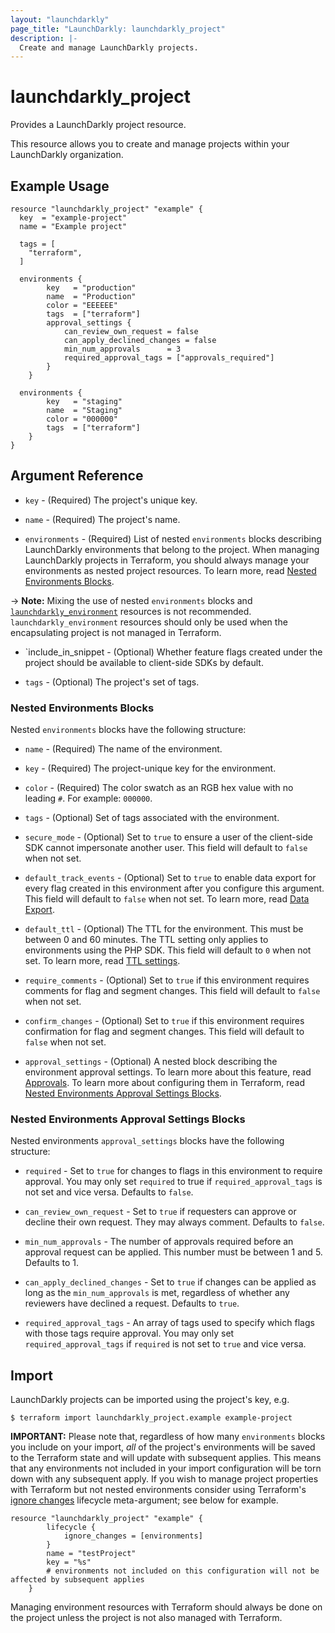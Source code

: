```yaml
---
layout: "launchdarkly"
page_title: "LaunchDarkly: launchdarkly_project"
description: |-
  Create and manage LaunchDarkly projects.
---
```


# launchdarkly_project

Provides a LaunchDarkly project resource.

This resource allows you to create and manage projects within your LaunchDarkly organization.

## Example Usage

```hcl
resource "launchdarkly_project" "example" {
  key  = "example-project"
  name = "Example project"

  tags = [
    "terraform",
  ]

  environments {
		key   = "production"
		name  = "Production"
		color = "EEEEEE"
		tags  = ["terraform"]
		approval_settings {
			can_review_own_request = false
			can_apply_declined_changes = false
			min_num_approvals      = 3
			required_approval_tags = ["approvals_required"]
		}
	}

  environments {
		key   = "staging"
		name  = "Staging"
		color = "000000"
		tags  = ["terraform"]
	}
}
```

## Argument Reference

- `key` - (Required) The project's unique key.

- `name` - (Required) The project's name.

- `environments` - (Required) List of nested `environments` blocks describing LaunchDarkly environments that belong to the project. When managing LaunchDarkly projects in Terraform, you should always manage your environments as nested project resources. To learn more, read [Nested Environments Blocks](#nested-environments-blocks).

-> **Note:** Mixing the use of nested `environments` blocks and [`launchdarkly_environment`](/docs/providers/launchdarkly/r/environment.html) resources is not recommended. `launchdarkly_environment` resources should only be used when the encapsulating project is not managed in Terraform.

- `include_in_snippet - (Optional) Whether feature flags created under the project should be available to client-side SDKs by default.

- `tags` - (Optional) The project's set of tags.

### Nested Environments Blocks

Nested `environments` blocks have the following structure:

- `name` - (Required) The name of the environment.

- `key` - (Required) The project-unique key for the environment.

- `color` - (Required) The color swatch as an RGB hex value with no leading `#`. For example: `000000`.

- `tags` - (Optional) Set of tags associated with the environment.

- `secure_mode` - (Optional) Set to `true` to ensure a user of the client-side SDK cannot impersonate another user. This field will default to `false` when not set.

- `default_track_events` - (Optional) Set to `true` to enable data export for every flag created in this environment after you configure this argument. This field will default to `false` when not set. To learn more, read [Data Export](https://docs.launchdarkly.com/docs/data-export).

- `default_ttl` - (Optional) The TTL for the environment. This must be between 0 and 60 minutes. The TTL setting only applies to environments using the PHP SDK. This field will default to `0` when not set. To learn more, read [TTL settings](https://docs.launchdarkly.com/docs/environments#section-ttl-settings).

- `require_comments` - (Optional) Set to `true` if this environment requires comments for flag and segment changes. This field will default to `false` when not set.

- `confirm_changes` - (Optional) Set to `true` if this environment requires confirmation for flag and segment changes. This field will default to `false` when not set.

- `approval_settings` - (Optional) A nested block describing the environment approval settings. To learn more about this feature, read [Approvals](https://docs.launchdarkly.com/home/feature-workflows/approvals). To learn more about configuring them in Terraform, read [Nested Environments Approval Settings Blocks](#nested-environments-approval-settings-blocks).

### Nested Environments Approval Settings Blocks

Nested environments `approval_settings` blocks have the following structure:

- `required` - Set to `true` for changes to flags in this environment to require approval. You may only set `required` to true if `required_approval_tags` is not set and vice versa. Defaults to `false`.

- `can_review_own_request` - Set to `true` if requesters can approve or decline their own request. They may always comment. Defaults to `false`.

- `min_num_approvals` - The number of approvals required before an approval request can be applied. This number must be between 1 and 5. Defaults to 1.

- `can_apply_declined_changes` - Set to `true` if changes can be applied as long as the `min_num_approvals` is met, regardless of whether any reviewers have declined a request. Defaults to `true`.

- `required_approval_tags` - An array of tags used to specify which flags with those tags require approval. You may only set `required_approval_tags` if `required` is not set to `true` and vice versa.

## Import

LaunchDarkly projects can be imported using the project's key, e.g.

```
$ terraform import launchdarkly_project.example example-project
```

**IMPORTANT:** Please note that, regardless of how many `environments` blocks you include on your import, _all_ of the project's environments will be saved to the Terraform state and will update with subsequent applies. This means that any environments not included in your import configuration will be torn down with any subsequent apply. If you wish to manage project properties with Terraform but not nested environments consider using Terraform's [ignore changes](https://www.terraform.io/docs/language/meta-arguments/lifecycle.html#ignore_changes) lifecycle meta-argument; see below for example.

```
resource "launchdarkly_project" "example" {
		lifecycle {
			ignore_changes = [environments]
		}
		name = "testProject"
		key = "%s"
		# environments not included on this configuration will not be affected by subsequent applies
	}
```

Managing environment resources with Terraform should always be done on the project unless the project is not also managed with Terraform.
